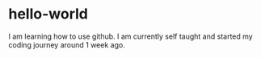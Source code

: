 # hello-world
I am learning how to use github. I am currently self taught and started my coding journey around 1 week ago. 

